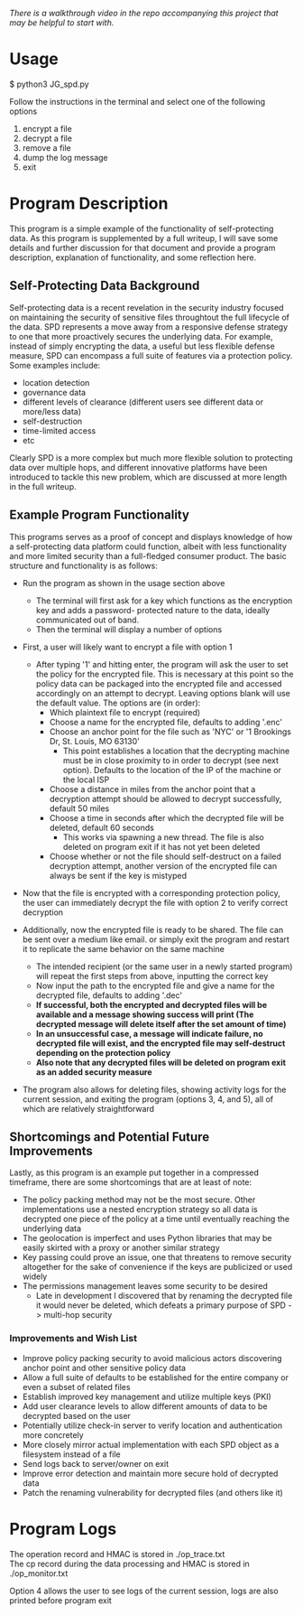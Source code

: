 *There is a walkthrough video in the repo accompanying this project that may be helpful to start with.*   

# Usage #

$ python3 JG_spd.py

Follow the instructions in the terminal and select one of the following options
1. encrypt a file
2. decrypt a file
3. remove a file
4. dump the log message
5. exit

# Program Description #
This program is a simple example of the functionality of self-protecting data. As this program is supplemented by a full writeup, I will save some details and further discussion for that document and provide a program description, explanation of functionality, and some reflection here.

## Self-Protecting Data Background ##
Self-protecting data is a recent revelation in the security industry focused on maintaining the security of sensitive files throughtout the full lifecycle of the data. SPD represents a move away from a responsive defense strategy to one that more proactively secures the underlying data. For example, instead of simply encrypting the data, a useful but less flexible defense measure, SPD can encompass a full suite of features via a protection policy. Some examples include:

- location detection
- governance data
- different levels of clearance (different users see different data or more/less data)
- self-destruction
- time-limited access
- etc

Clearly SPD is a more complex but much more flexible solution to protecting data over multiple hops, and different innovative platforms have been introduced to tackle this new problem, which are discussed at more length in the full writeup.

## Example Program Functionality ##
This programs serves as a proof of concept and displays knowledge of how a self-protecting data platform could function, albeit with less functionality and more limited security than a full-fledged consumer product. The basic structure and functionality is as follows:

- Run the program as shown in the usage section above
    - The terminal will first ask for a key which functions as the encryption key and adds a password- protected nature to the data, ideally communicated out of band.
    - Then the terminal will display a number of options
- First, a user will likely want to encrypt a file with option 1
    - After typing '1' and hitting enter, the program will ask the user to set the policy for the encrypted file. This is necessary at this point so the policy data can be packaged into the encrypted file and accessed accordingly on an attempt to decrypt. Leaving options blank will use the default value. The options are (in order):
        - Which plaintext file to encrypt (required)
        - Choose a name for the encrypted file, defaults to adding '.enc'
        - Choose an anchor point for the file such as 'NYC' or '1 Brookings Dr, St. Louis, MO 63130'
            - This point establishes a location that the decrypting machine must be in close proximity to in order to decrypt (see next option). Defaults to the location of the IP of the machine or the local ISP
        - Choose a distance in miles from the anchor point that a decryption attempt should be allowed to decrypt successfully, default 50 miles
        - Choose a time in seconds after which the decrypted file will be deleted, default 60 seconds
            - This works via spawning a new thread. The file is also deleted on program exit if it has not yet been deleted
        - Choose whether or not the file should self-destruct on a failed decryption attempt, another version of the encrypted file can always be sent if the key is mistyped

- Now that the file is encrypted with a corresponding protection policy, the user can immediately decrypt the file with option 2 to verify correct decryption
- Additionally, now the encrypted file is ready to be shared. The file can be sent over a medium like email. or simply exit the program and restart it to replicate the same behavior on the same machine
    - The intended recipient (or the same user in a newly started program) will repeat the first steps from above, inputting the correct key
    - Now input the path to the encrypted file and give a name for the decrypted file, defaults to adding '.dec'   
    - **If successful, both the encrypted and decrypted files will be available and a message showing success will print (The decrypted message will delete itself after the set amount of time)**
    - **In an unsuccessful case, a message will indicate failure, no decrypted file will exist, and the encrypted file may self-destruct depending on the protection policy**
    - **Also note that any decrypted files will be deleted on program exit as an added security measure**

- The program also allows for deleting files, showing activity logs for the current session, and exiting the program (options 3, 4, and 5), all of which are relatively straightforward


## Shortcomings and Potential Future Improvements ##
Lastly, as this program is an example put together in a compressed timeframe, there are some shortcomings that are at least of note:
- The policy packing method may not be the most secure. Other implementations use a nested encryption strategy so all data is decrypted one piece of the policy at a time until eventually reaching the underlying data
- The geolocation is imperfect and uses Python libraries that may be easily skirted with a proxy or another similar strategy
- Key passing could prove an issue, one that threatens to remove security altogether for the sake of convenience if the keys are publicized or used widely
- The permissions management leaves some security to be desired
    - Late in development I discovered that by renaming the decrypted file it would never be deleted, which defeats a primary purpose of SPD -> multi-hop security

### Improvements and Wish List ###
- Improve policy packing security to avoid malicious actors discovering anchor point and other sensitive policy data
- Allow a full suite of defaults to be established for the entire company or even a subset of related files
- Establish improved key management and utilize multiple keys (PKI)
- Add user clearance levels to allow different amounts of data to be decrypted based on the user
- Potentially utilize check-in server to verify location and authentication more concretely
- More closely mirror actual implementation with each SPD object as a filesystem instead of a file
- Send logs back to server/owner on exit
- Improve error detection and maintain more secure hold of decrypted data
- Patch the renaming vulnerability for decrypted files (and others like it)

# Program Logs #
The operation record and HMAC is stored in ./op_trace.txt   
The cp record during the data processing and HMAC is stored in ./op_monitor.txt

Option 4 allows the user to see logs of the current session, logs are also printed before program exit